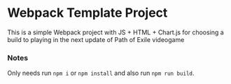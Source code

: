 # Webpack Template Project
This is a simple Webpack project with JS + HTML + Chart.js for choosing a build to playing in the next update of Path of Exile videogame
### Notes
Only needs run
```npm i``` 
or 
```npm install``` 
and also run 
```npm run build```.
